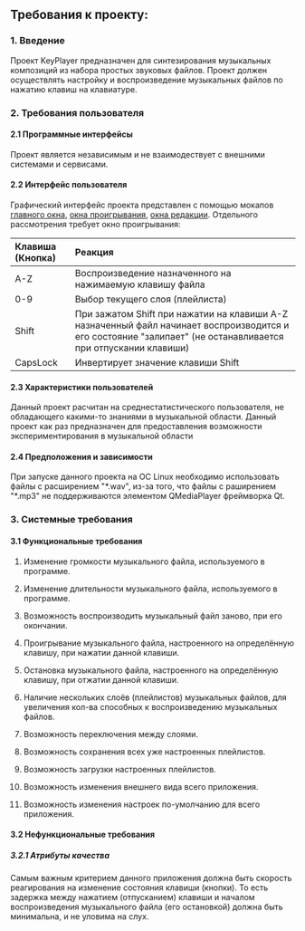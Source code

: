 ## Требования к проекту:

### 1. Введение
Проект KeyPlayer предназначен для синтезирования музыкальных композиций из набора простых звуковых файлов. Проект должен осуществлять настройку и воспроизведение музыкальных файлов по нажатию клавиш на клавиатуре.


### 2. Требования пользователя
#### 2.1 Программные интерфейсы
Проект является независимым и не взаимодествует с внешними системами и сервисами.
#### 2.2 Интерфейс пользователя
Графический интерфейс проекта представлен с помощью мокапов [главного окна](https://fyodorovaleksej.github.io/KeyPlayer/KeyPlayerMocups/MainWindow.png), [окна проигрывания](https://fyodorovaleksej.github.io/KeyPlayer/KeyPlayerMocups/PlayWindow.png), [окна редакции](https://fyodorovaleksej.github.io/KeyPlayer/KeyPlayerMocups/EditDialog.png). Отдельного рассмотрения требует окно проигрывания:

|Клавиша (Кнопка)|Реакция|
|:---|:---|
|A-Z|Воспроизведение назначенного на нажимаемую клавишу файла|
|0-9|Выбор текущего слоя (плейлиста)|
|Shift|При зажатом Shift при нажатии на клавиши A-Z назначенный файл начинает воспроизводится и его состояние "залипает" (не останавливается при отпускании клавиши)|
|CapsLock|Инвертирует значение клавиши Shift|

#### 2.3 Характеристики пользователей
Данный проект расчитан на среднестатистического пользователя, не обладающего какими-то знаниями в музыкальной области. Данный проект как раз предназначен для предоставления возможности экспериментирования в музыкальной области
#### 2.4 Предположения и зависимости
При запуске данного проекта на ОС Linux необходимо использовать файлы с расширением "\*.wav", из-за того, что файлы с раширением "\*.mp3" не поддерживаются элементом QMediaPlayer фреймворка Qt.


### 3. Системные требования
#### 3.1 Функциональные требования
1) Изменение громкости музыкального файла, используемого в программе.

2) Изменение длительности музыкального файла, используемого в программе.

3) Возможность воспроизводить музыкальный файл заново, при его окончании.

4) Проигрывание музыкального файла, настроенного на определённую клавишу, при нажатии данной клавиши.

5) Остановка музыкального файла, настроенного на определённую клавишу, при отжатии данной клавиши.

6) Наличие нескольких слоёв (плейлистов) музыкальных файлов, для увеличения кол-ва способных к воспроизведению музыкальных файлов.

7) Возможность переключения между слоями.

8) Возможность сохранения всех уже настроенных плейлистов.

9) Возможность загрузки настроенных плейлистов.

10) Возможность изменения внешнего вида всего приложения.

11) Возможность изменения настроек по-умолчанию для всего приложения.

#### 3.2 Нефункциональные требования
##### 3.2.1 Атрибуты качества
Самым важным критерием данного приложения должна быть скорость реагирования на изменение состояния клавиши (кнопки). То есть задержка между нажатием (отпусканием) клавиши и началом воспроизведения музыкального файла (его остановкой) должна быть минимальна, и не уловима на слух.
